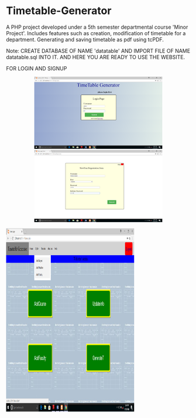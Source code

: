 # Timetable-Generator
A PHP project developed under a 5th semester departmental course 'Minor Project'.
Includes features such as creation, modification of timetable for a department.
Generating and saving timetable as pdf using tcPDF.

Note: CREATE DATABASE OF NAME 'datatable' AND IMPORT FILE OF NAME datatable.sql INTO IT. 
AND HERE YOU ARE READY TO USE THE WEBSITE.

FOR LOGIN AND SIGNUP
<p align="center">
  <img src="img/Screenshot (20).png" width="350" title="Login">
  <img src="img/Screenshot (21).png" width="350" alt="Sign Up">
</p>


<img src="img/Screenshot (23).png" width="350" height="500">
